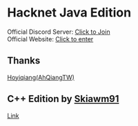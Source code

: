 # Hacknet Java Edition
Official Discord Server: [Click to Join](https://discord.gg/TKfFQgZKC4)<br>
Official Website: [Click to enter](https://hoyiqiang.wixsite.com/hacknet)
## Thanks
[Hoyiqiang(AhQiangTW)](https://github.com/hoyiqiang)
## C++ Edition by [Skiawm91](https://github.com/skiawm91)
[Link](https://github.com/Skiawm91/Hacknet-For-CMD-Cpp)
